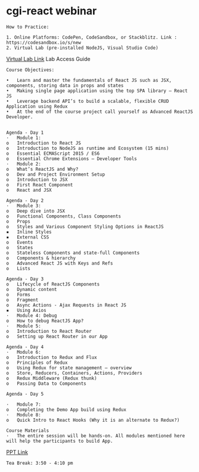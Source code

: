 # cgi-react webinar



    How to Practice:

    1. Online Platforms: CodePen, CodeSandbox, or Stackblitz. Link : https://codesandbox.io/s/new
    2. Virtual Lab (pre-installed NodeJS, Visual Studio Code)
[Virtual Lab Link](https://vs.iiht.tech)
    Lab Access Guide


    Course Objectives:

    •	Learn and master the fundamentals of React JS such as JSX, components, storing data in props and states
    •	Making single page application using the top SPA library – React JS
    •	Leverage backend API’s to build a scalable, flexible CRUD Application using Redux
    •	At the end of the course project call yourself as Advanced ReactJS Developer.


    Agenda - Day 1
    ·	Module 1: 
    o	Introduction to React JS
    o	Introduction to NodeJS as runtime and Ecosystem (15 mins)
    o	Essential ECMAScript 2015 / ES6 
    o	Essential Chrome Extensions – Developer Tools
    ·	Module 2:
    o	What’s ReactJS and Why?
    o	Dev and Project Environment Setup
    o	Introduction to JSX
    o	First React Component
    o	React and JSX

    Agenda - Day 2
    ·	Module 3:
    o	Deep dive into JSX
    o	Functional Components, Class Components
    o	Props
    o	Styles and Various Component Styling Options in ReactJS
    ▪	Inline Styles
    ▪	External CSS
    o	Events
    o	States
    o	Stateless Components and state-full Components
    o	Components & hierarchy
    o	Advanced React JS with Keys and Refs
    o	Lists

    Agenda - Day 3
    o	Lifecycle of ReactJS Components
    o	Dynamic content
    o	Forms
    o	Fragment
    o	Async Actions - Ajax Requests in React JS
    ▪	Using Axios 
    ·	Module 4: Debug
    o	How to debug ReactJS App?
    ·	Module 5:
    o	Introduction to React Router
    o	Setting up React Router in our App

    Agenda - Day 4
    ·	Module 6:
    o	Introduction to Redux and Flux
    o	Principles of Redux
    o	Using Redux for state management – overview
    o	Store, Reducers, Containers, Actions, Providers 
    o	Redux Middleware (Redux thunk)
    o	Passing Data to Components

    Agenda - Day 5

    ·	Module 7: 
    o	Completing the Demo App build using Redux 
    ·	Module 8:
    o	Quick Intro to React Hooks (Why it is an alternate to Redux?) 

    Course Materials
    ·	The entire session will be hands-on. All modules mentioned here will help the participants to build App. 


[PPT Link](https://puneetvashisht.github.io/slides/reactjs.html)


    Tea Break: 3:50 - 4:10 pm






